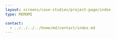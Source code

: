 ```yaml
---
layout: screens/case-studies/project-page/index
type: MEMOMI

contact:
  - ../../../../home/md/contact/index.md
---
```

